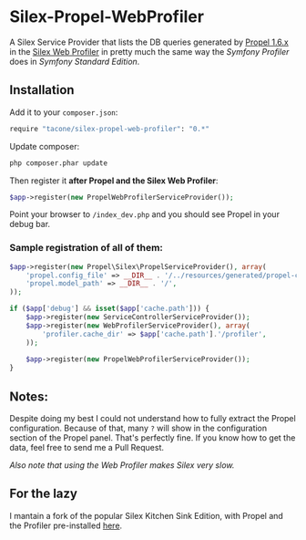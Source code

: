 Silex-Propel-WebProfiler
========================

A Silex Service Provider that lists the DB queries generated by [Propel 1.6.x](http://propelorm.org/ ) in the [Silex Web Profiler](https://github.com/sensiolabs/Silex-WebProfiler) in pretty much the same way the *Symfony Profiler* does in *Symfony Standard Edition*.

## Installation

Add it to your `composer.json`:

```bash
require "tacone/silex-propel-web-profiler": "0.*"
```

Update composer:

```bash
php composer.phar update
```

Then register it **after Propel and the Silex Web Profiler**:

```php
$app->register(new PropelWebProfilerServiceProvider());
```

Point your browser to `/index_dev.php` and you should see Propel in your debug bar.

### Sample registration of all of them:
```php
$app->register(new Propel\Silex\PropelServiceProvider(), array(
    'propel.config_file' => __DIR__ . '/../resources/generated/propel-config/propel-conf.php',
    'propel.model_path' => __DIR__ . '/',
));

if ($app['debug'] && isset($app['cache.path'])) {
    $app->register(new ServiceControllerServiceProvider());
    $app->register(new WebProfilerServiceProvider(), array(
        'profiler.cache_dir' => $app['cache.path'].'/profiler',
    ));
    
    $app->register(new PropelWebProfilerServiceProvider());
}
```

## Notes:

Despite doing my best I could not understand how to fully extract the Propel configuration. Because of that, many `?` will show in the configuration section of the Propel panel. That's perfectly fine. If you know how to get the data, feel free to send me a Pull Request.

*Also note that using the Web Profiler makes Silex very slow.*

## For the lazy

I mantain a fork of the popular Silex Kitchen Sink Edition, with Propel and the Profiler pre-installed [here](https://github.com/tacone/Silex-Propel-WebProfiler).

